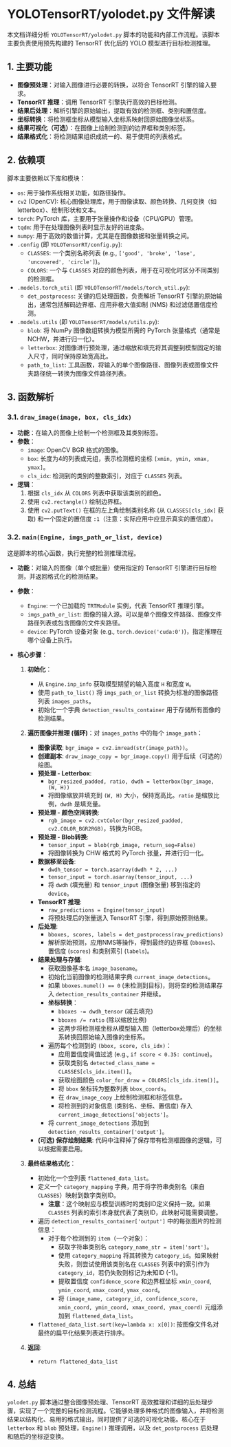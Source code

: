 # YOLOTensorRT/yolodet.py 文件解读

本文档详细分析 `YOLOTensorRT/yolodet.py` 脚本的功能和内部工作流程。该脚本主要负责使用预先构建的 TensorRT 优化后的 YOLO 模型进行目标检测推理。

## 1. 主要功能

*   **图像预处理**：对输入图像进行必要的转换，以符合 TensorRT 引擎的输入要求。
*   **TensorRT 推理**：调用 TensorRT 引擎执行高效的目标检测。
*   **结果后处理**：解析引擎的原始输出，提取有效的检测框、类别和置信度。
*   **坐标转换**：将检测框坐标从模型输入坐标系映射回原始图像坐标系。
*   **结果可视化（可选）**：在图像上绘制检测到的边界框和类别标签。
*   **结果格式化**：将检测结果组织成统一的、易于使用的列表格式。

## 2. 依赖项

脚本主要依赖以下库和模块：

*   `os`: 用于操作系统相关功能，如路径操作。
*   `cv2` (OpenCV): 核心图像处理库，用于图像读取、颜色转换、几何变换（如 letterbox）、绘制形状和文本。
*   `torch`: PyTorch 库，主要用于张量操作和设备（CPU/GPU）管理。
*   `tqdm`: 用于在处理图像列表时显示友好的进度条。
*   `numpy`: 用于高效的数值计算，尤其是在图像数据和张量转换之间。
*   `.config` (即 `YOLOTensorRT/config.py`):
    *   `CLASSES`: 一个类别名称列表 (e.g., `['good', 'broke', 'lose', 'uncovered', 'circle']`)。
    *   `COLORS`: 一个与 `CLASSES` 对应的颜色列表，用于在可视化时区分不同类别的检测框。
*   `.models.torch_util` (即 `YOLOTensorRT/models/torch_util.py`):
    *   `det_postprocess`: 关键的后处理函数，负责解析 TensorRT 引擎的原始输出，通常包括解码边界框、应用非极大值抑制 (NMS) 和过滤低置信度检测。
*   `.models.utils` (即 `YOLOTensorRT/models/utils.py`):
    *   `blob`: 将 NumPy 图像数组转换为模型所需的 PyTorch 张量格式（通常是 NCHW，并进行归一化）。
    *   `letterbox`: 对图像进行预处理，通过缩放和填充将其调整到模型固定的输入尺寸，同时保持原始宽高比。
    *   `path_to_list`: 工具函数，将输入的单个图像路径、图像列表或图像文件夹路径统一转换为图像文件路径列表。

## 3. 函数解析

### 3.1. `draw_image(image, box, cls_idx)`

*   **功能**：在输入的图像上绘制一个检测框及其类别标签。
*   **参数**：
    *   `image`: OpenCV BGR 格式的图像。
    *   `box`: 长度为4的列表或元组，表示检测框的坐标 `[xmin, ymin, xmax, ymax]`。
    *   `cls_idx`: 检测到的类别的整数索引，对应于 `CLASSES` 列表。
*   **逻辑**：
    1.  根据 `cls_idx` 从 `COLORS` 列表中获取该类别的颜色。
    2.  使用 `cv2.rectangle()` 绘制边界框。
    3.  使用 `cv2.putText()` 在框的左上角绘制类别名称 (从 `CLASSES[cls_idx]` 获取) 和一个固定的置信度 `:1`（注意：实际应用中应显示真实的置信度）。

### 3.2. `main(Engine, imgs_path_or_list, device)`

这是脚本的核心函数，执行完整的检测推理流程。

*   **功能**：对输入的图像（单个或批量）使用指定的 TensorRT 引擎进行目标检测，并返回格式化的检测结果。
*   **参数**：
    *   `Engine`: 一个已加载的 `TRTModule` 实例，代表 TensorRT 推理引擎。
    *   `imgs_path_or_list`: 图像的输入源。可以是单个图像文件路径、图像文件路径列表或包含图像的文件夹路径。
    *   `device`: PyTorch 设备对象 (e.g., `torch.device('cuda:0')`)，指定推理在哪个设备上执行。

*   **核心步骤**：

    1.  **初始化**：
        *   从 `Engine.inp_info` 获取模型期望的输入高度 `H` 和宽度 `W`。
        *   使用 `path_to_list()` 将 `imgs_path_or_list` 转换为标准的图像路径列表 `images_paths`。
        *   初始化一个字典 `detection_results_container` 用于存储所有图像的检测结果。

    2.  **遍历图像并推理 (循环)**：对 `images_paths` 中的每个 `image_path`：
        *   **图像读取**: `bgr_image = cv2.imread(str(image_path))`。
        *   **创建副本**: `draw_image_copy = bgr_image.copy()` 用于后续（可选的）绘图。
        *   **预处理 - Letterbox**:
            *   `bgr_resized_padded, ratio, dwdh = letterbox(bgr_image, (W, H))`
            *   将图像缩放并填充到 `(W, H)` 大小，保持宽高比。`ratio` 是缩放比例，`dwdh` 是填充量。
        *   **预处理 - 颜色空间转换**:
            *   `rgb_image = cv2.cvtColor(bgr_resized_padded, cv2.COLOR_BGR2RGB)`，转换为RGB。
        *   **预处理 - Blob转换**:
            *   `tensor_input = blob(rgb_image, return_seg=False)`
            *   将图像转换为 CHW 格式的 PyTorch 张量，并进行归一化。
        *   **数据移至设备**:
            *   `dwdh_tensor = torch.asarray(dwdh * 2, ...)`
            *   `tensor_input = torch.asarray(tensor_input, ...)`
            *   将 `dwdh` (填充量) 和 `tensor_input` (图像张量) 移到指定的 `device`。
        *   **TensorRT 推理**:
            *   `raw_predictions = Engine(tensor_input)`
            *   将预处理后的张量送入 TensorRT 引擎，得到原始预测结果。
        *   **后处理**:
            *   `bboxes, scores, labels = det_postprocess(raw_predictions)`
            *   解析原始预测，应用NMS等操作，得到最终的边界框 (`bboxes`)、置信度 (`scores`) 和类别索引 (`labels`)。
        *   **结果处理与存储**:
            *   获取图像基本名 `image_basename`。
            *   初始化当前图像的检测结果字典 `current_image_detections`。
            *   如果 `bboxes.numel() == 0` (未检测到目标)，则将空的检测结果存入 `detection_results_container` 并继续。
            *   **坐标转换**：
                *   `bboxes -= dwdh_tensor` (减去填充)
                *   `bboxes /= ratio` (除以缩放比例)
                *   这两步将检测框坐标从模型输入图（letterbox处理后）的坐标系转换回原始输入图像的坐标系。
            *   遍历每个检测到的 `(bbox, score, cls_idx)`：
                *   应用置信度阈值过滤 (e.g., `if score < 0.35: continue`)。
                *   获取类别名 `detected_class_name = CLASSES[cls_idx.item()]`。
                *   获取绘图颜色 `color_for_draw = COLORS[cls_idx.item()]`。
                *   将 `bbox` 坐标转为整数列表 `bbox_coords`。
                *   在 `draw_image_copy` 上绘制检测框和标签信息。
                *   将检测到的对象信息 (类别名、坐标、置信度) 存入 `current_image_detections['objects']`。
            *   将 `current_image_detections` 添加到 `detection_results_container['output']`。
        *   **(可选) 保存绘制结果**: 代码中注释掉了保存带有检测框图像的逻辑，可以根据需要启用。

    3.  **最终结果格式化**：
        *   初始化一个空列表 `flattened_data_list`。
        *   定义一个 `category_mapping` 字典，用于将字符串类别名（来自`CLASSES`）映射到数字类别ID。
            *   **注意**：这个映射应与模型训练时的类别ID定义保持一致。如果 `CLASSES` 列表的索引本身就代表了类别ID，此映射可能需要调整。
        *   遍历 `detection_results_container['output']` 中的每张图片的检测信息：
            *   对于每个检测到的 `item`（一个对象）：
                *   获取字符串类别名 `category_name_str = item['sort']`。
                *   使用 `category_mapping` 将其转换为 `category_id`。如果映射失败，则尝试使用该类别名在 `CLASSES` 列表中的索引作为 `category_id`，若仍失败则标记为未知ID (-1)。
                *   提取置信度 `confidence_score` 和边界框坐标 `xmin_coord`, `ymin_coord`, `xmax_coord`, `ymax_coord`。
                *   将 `(image_name, category_id, confidence_score, xmin_coord, ymin_coord, xmax_coord, ymax_coord)` 元组添加到 `flattened_data_list`。
        *   `flattened_data_list.sort(key=lambda x: x[0])`: 按图像文件名对最终的扁平化结果列表进行排序。

    4.  **返回**:
        *   `return flattened_data_list`

## 4. 总结

`yolodet.py` 脚本通过整合图像预处理、TensorRT 高效推理和详细的后处理步骤，实现了一个完整的目标检测流程。它能够处理多种格式的图像输入，并将检测结果以结构化、易用的格式输出，同时提供了可选的可视化功能。核心在于 `letterbox` 和 `blob` 预处理，`Engine()` 推理调用，以及 `det_postprocess` 后处理和随后的坐标逆变换。 
